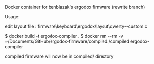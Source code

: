 Docker container for benblazak's ergodox firmware (rewrite branch)

Usage:

edit layout file : firmware\keyboard\ergodox\layout\qwerty--custom.c

$ docker build -t ergodox-compiler .
$ docker run --rm -v ~/Documents/GitHub/ergodox-firmware/compiled:/compiled ergodox-compiler

compiled firmware will now be in compiled/ directory